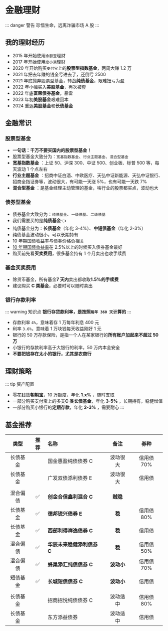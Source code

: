# 金融理财

::: danger 警告
珍惜生命，远离诈骗市场 A 股
:::

## 我的理财经历

- 2015 年开始使用`余额宝`理财
- 2017 年开始使用`度小满`理财
- 2020 年开始购买`支付宝`上的**股票型指数基金**，两周大赚 1.2 万
- 2021 年把去年赚的钱全亏进去了，还倒亏 2500
- 2021 年底抛弃股票型基金，转战**纯债基金**，艰难扭亏为盈
- 2022 年小幅买入**美股基金**，再次被套
- 2022 年底**富荣债券基金**，暴雷
- 2023 年初**美股基金**艰难回本
- 2024 重返**美股基金**和**长债基金**

## 金融常识

### 股票型基金 <Badge text="X" type="error"/>

- **一句话：千万不要买国内的股票型基金！**
- 股票型基金大致分为：`宽基指数基金`、`行业主题基金`、`混合型基金`
- **宽基指数基金** ：上证 50、沪深 300、中证 500、创业板、标普 500 等，每天波动 1 个点左右
- **行业主题基金** ：招商中证白酒、中欧医疗、天弘中证新能源、天弘中证银行、招商全指证券等，波动很大，有可能一天涨 5%，也有可能一天跌 7%
- **混合型基金** ：是基金经理主动管理的基金，啥行业的股票都买点，波动也大

### 债券型基金 <Badge text="√" type="tip"/>

- 债券基金大致分为：`纯债基金`、`一级债基`、`二级债基`
- 我们需要买的是**纯债基金**:point_left:
- 纯债基金分为：**长债基金**（年化 3-4%）、**中短债基金**（年化 2-3%）
- 纯债基金波动很小，可以长期持有
- 10 年期国债收益率与债券价格负相关
- [10 年期国债收益率](https://wallstreetcn.com/markets/codes/CN10YR.OTC)在 2.5%以上的时候买入债券基金最好<Badge text="重点" type="tip"/>
- 购买前先看**买卖费用**，很多基金持有 1 个月卖出也收手续费

### 基金买卖费用

- 除货币基金，所有基金**7 天内**卖出都收取**1.5%的手续费**
- 建议购买 **C 类基金**，必要时可以随时卖出

### 银行存款利率

::: warning 知识点
**银行存贷款利率，是按照`每年 360 天`计算的**
:::

- 存款利率 `4%`，意味着存 1 万每年利息 400 元
- 利率 `3.6%`，意味着 1 万块钱每天收益刚好 1 元
- 银行的 50 万存款保险，是指一个人在某家银行的**所有账户加起来不超过 50 万**
- 小银行的存款利率高于大银行的利率，50 万内本金安全
- **不要把钱存在太小的银行，尤其是农商行**

## 理财策略

::: tip 资产配置

- 零花钱放**朝朝宝**，10 万额度，年化 **1.x%** ，随时支取
- 一部分购买支付宝上的多支**C 类长债基金**，年化 **3-5%** ，长期持有，稳健增值
- 一部分购买小银行的**定期存款**，年化 **2-3%** ，需要耐心
  :::

## 基金推荐<Badge text="自负盈亏" type="warning"/>

|   类型   |        推荐        | 名称                       |    备注    |    券种    |
| :------: | :----------------: | :------------------------- | :--------: | :--------: |
| 长债基金 |                    | 国金惠盈纯债债券 C         |  波动很大  | 信用债 70% |
| 长债基金 |                    | 广发双债添利债券 E         |  波动很大  |   信用债   |
|          |                    |                            |            |            |
| 混合偏债 | :white_check_mark: | **创金合信鑫利混合 C**     |  **贼稳**  |            |
| 长债基金 | :white_check_mark: | **德邦锐兴债券 E**         |   **稳**   | 信用债 80% |
| 长债基金 | :white_check_mark: | **西部利得祥逸债券 C**     |   **稳**   |   信用债   |
| 混合偏债 | :white_check_mark: | **华辰未来稳健添利债券 C** |   **稳**   | 信用债 50% |
| 混合偏债 | :white_check_mark: | **蜂巢添汇纯债债券 C**     | **波动小** | 信用债 70% |
| 短债基金 | :white_check_mark: | **长城短债债券 C**         | **波动小** |   信用债   |
|          |                    |                            |            |            |
| 长债基金 |                    | 招商招悦纯债债券 C         |  波动适中  | 信用债 80% |
| 长债基金 |                    | 东方添益债券               |  波动适中  |   信用债   |
